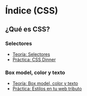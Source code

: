 # Índice (CSS)

## ¿Qué es CSS?

### Selectores
- [Teoría: Selectores](selectores.md)
- [Práctica: CSS Dinner](https://flukeout.github.io/)

### Box model, color y texto
- [Teoría: Box model, color y texto](box_model_color_texto.md)
- [Práctica: Estilos en tu web tributo](../html/exercises/web_tributo/README.md)